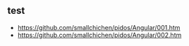 ## test
* https://github.com/smallchichen/pidos/Angular/001.htm
* https://github.com/smallchichen/pidos/Angular/002.htm